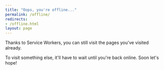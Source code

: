 ```yaml
---
title: "Oops, you're offline..."
permalink: /offline/
redirects:
- /offline.html
layout: page
---
```


Thanks to Service Workers, you can still visit the pages you've visited already.

To visit something else, it'll have to wait until you're back online. Soon let's hope!